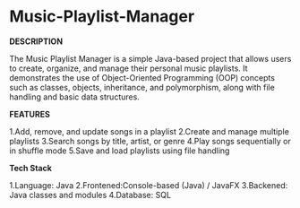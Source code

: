 # Music-Playlist-Manager

**DESCRIPTION**

The Music Playlist Manager is a simple Java-based project that allows users to create, organize, and manage their personal music playlists. 
It demonstrates the use of Object-Oriented Programming (OOP) concepts such as classes, objects, inheritance, and polymorphism, along with file handling and basic data structures.

**FEATURES**

1.Add, remove, and update songs in a playlist
2.Create and manage multiple playlists
3.Search songs by title, artist, or genre
4.Play songs sequentially or in shuffle mode
5.Save and load playlists using file handling

**Tech Stack**

1.Language: Java
2.Frontened:Console-based (Java) / JavaFX
3.Backened: Java classes and modules
4.Database: SQL

